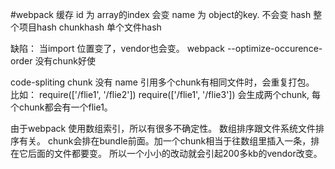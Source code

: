 #webpack
缓存
id 为 array的index  会变
name 为 object的key. 不会变
hash 整个项目hash
chunkhash 单个文件hash


缺陷：
当import 位置变了，vendor也会变。
webpack --optimize-occurence-order 没有chunk好使

code-spliting
chunk 没有 name
引用多个chunk有相同文件时，会重复打包。
比如：
require(['/flie1', '/flie2'])
require(['/flie1', '/flie3'])
会生成两个chunk, 每个chunk都会有一个flie1。

由于webpack 使用数组索引，所以有很多不确定性。
数组排序跟文件系统文件排序有关。
chunk会排在bundle前面。加一个chunk相当于往数组里插入一条，排在它后面的文件都要变。
所以一个小小的改动就会引起200多kb的vendor改变。
